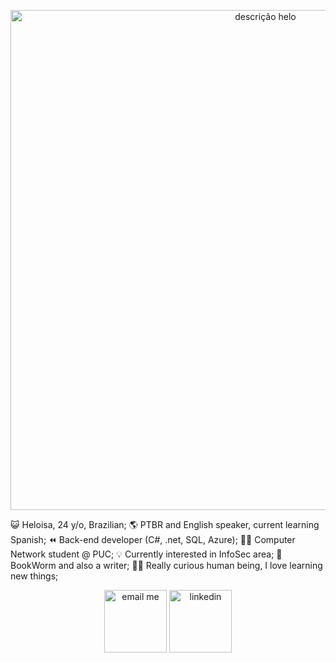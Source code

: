  <p align="center">
   <img align="center" alt="descrição helo" src="https://user-images.githubusercontent.com/86490011/167229623-cf9425f7-b030-4f74-8a56-e409d9463c64.png" width="800">
  </p>
   <p align="left">
😺 Heloisa, 24 y/o, Brazilian; 
🌎 PTBR and English speaker, current learning Spanish;
⏪ Back-end developer (C#, .net, SQL, Azure);
👩‍💻 Computer Network student @ PUC;
💡 Currently interested in InfoSec area;
🐛 BookWorm and also a writer;
🕵️‍♀️ Really curious human being, I love learning new things;

  </p>


   
 <p align="center"> <a href="mailto:heloisa@keemail.me" target="_blank"> <img align="center" alt="email me"  src="https://64.media.tumblr.com/cba4208ed78faae53e971f78543500e6/tumblr_pqulm2bWXR1vpf6ddo1_75sq.gifv" width="100"></a>
    <a href="https://www.linkedin.com/in/heloisafarias/" target="_blank"> <img align="center" alt="linkedin" src="https://img.shields.io/badge/LinkedIn-0077B5?style=for-the-badge&logo=linkedin&logoColor=white" width="100"> </a>
 <p> 
